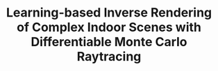 ---
title: "Learning-based Inverse Rendering of Complex Indoor Scenes with Differentiable Monte Carlo Raytracing"
collection: publications
venue: 'SIGGRAPH Asia'
paperurl: 'https://jingsenzhu.github.io/invrend/files/final_paper.pdf'
authors: '<b>Jingsen Zhu</b>, Fujun Luan, Yuchi Huo, Zihao Lin, Zhihua Zhong, Dianbing Xi, Rui Wang, Hujun Bao, Jiaxiang Zheng, Rui Tang'
project: 'https://jingsenzhu.github.io/invrend/'
code: 'https://github.com/jingsenzhu/IndoorInverseRendering/'
dataset: 'https://interiorverse.github.io/'
---